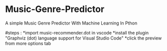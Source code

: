 # Music-Genre-Predictor

A simple Music Genre Predictor With Machine Learning In Pthon

#steps :
  *import music-recommender.dot in vscode
  *install the plugin "Graphviz (dot) language support for Visual Studio Code"
  *click the preview from more options tab
